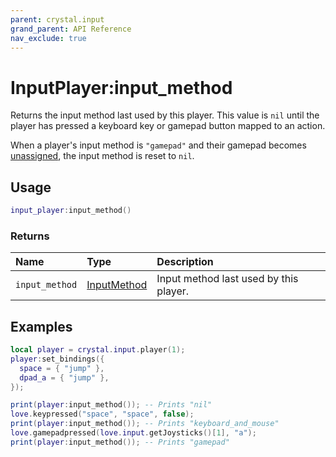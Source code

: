 ```yaml
---
parent: crystal.input
grand_parent: API Reference
nav_exclude: true
---
```


# InputPlayer:input_method

Returns the input method last used by this player. This value is `nil` until the player has pressed a keyboard key or gamepad button mapped to an action.

When a player's input method is `"gamepad"` and their gamepad becomes [unassigned](unassign_gamepad), the input method is reset to `nil`.

## Usage

```lua
input_player:input_method()
```

### Returns

| Name           | Type                        | Description                            |
| :------------- | :-------------------------- | :------------------------------------- |
| `input_method` | [InputMethod](input_method) | Input method last used by this player. |

## Examples

```lua
local player = crystal.input.player(1);
player:set_bindings({
  space = { "jump" },
  dpad_a = { "jump" },
});

print(player:input_method()); -- Prints "nil"
love.keypressed("space", "space", false);
print(player:input_method()); -- Prints "keyboard_and_mouse"
love.gamepadpressed(love.input.getJoysticks()[1], "a");
print(player:input_method()); -- Prints "gamepad"
```
